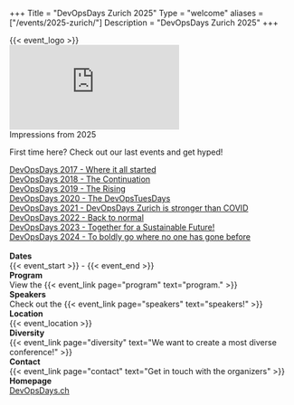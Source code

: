 +++
Title = "DevOpsDays Zurich 2025"
Type = "welcome"
aliases = ["/events/2025-zurich/"]
Description = "DevOpsDays Zurich 2025"
+++

<div class="row align-items-center">
  <div class="col-sm-6 text-center p-2">
    {{< event_logo >}}
  </div>
  <div class="col-sm-6 text-center p-2">
    <iframe src="https://player.vimeo.com/video/1068553160?h=935e4fa3fe?autoplay=1&muted=1" frameborder="0" allow="autoplay; fullscreen; picture-in-picture" allowfullscreen style="float:bottom"></iframe>
    <br/>Impressions from 2025
  </div>  
</div>

<div class="row">
  <div class="col-md-12">
    <p>
    <p>First time here? Check out our last events and get hyped!</p>
    <a href="https://www.devopsdays.org/events/2017-zurich/welcome/">DevOpsDays 2017 - Where it all started</a><br/>
    <a href="https://www.devopsdays.org/events/2018-zurich/welcome/">DevOpsDays 2018 - The Continuation</a><br/>
    <a href="https://www.devopsdays.org/events/2019-zurich/welcome/">DevOpsDays 2019 - The Rising</a><br/>
    <a href="https://www.devopsdays.org/events/2020-zurich/welcome/">DevOpsDays 2020 - The DevOpsTuesDays</a><br/>
    <a href="https://www.devopsdays.org/events/2021-zurich/welcome/">DevOpsDays 2021 - DevOpsDays Zurich is stronger than COVID</a><br/>
    <a href="https://www.devopsdays.org/events/2022-zurich/welcome/">DevOpsDays 2022 - Back to normal</a><br/>
    <a href="https://www.devopsdays.org/events/2023-zurich/welcome/">DevOpsDays 2023 - Together for a Sustainable Future!</a><br/>
    <a href="https://www.devopsdays.org/events/2024-zurich/welcome/">DevOpsDays 2024 - To boldly go where no one has gone before</a>
    </br>
  </div>
</div>

<br/>

<div class="row">
  <div class="col-md-2">
    <strong>Dates</strong>
  </div>
  <div class="col-md-10">
    {{< event_start >}} - {{< event_end >}}
  </div>
</div>

<div class="row">
  <div class="col-md-2">
    <strong>Program</strong>
  </div>
  <div class="col-md-10">
    View the {{< event_link page="program" text="program." >}}
  </div>
</div> 

<div class="row">
  <div class="col-md-2">
    <strong>Speakers</strong>
  </div>
  <div class = "col-md-8">
    Check out the {{< event_link page="speakers" text="speakers!" >}}
  </div>
</div> 

<div class="row">
  <div class="col-md-2">
    <strong>Location</strong>
  </div>
  <div class="col-md-10">
    {{< event_location >}}
  </div>
</div>

<!--
<div class = "row">
  <div class = "col-md-2">
    <strong>Hotel</strong>
  </div>
  <div class = "col-md-8">
    Do you need a {{< event_link page="hotel" text="hotel" >}} ?
  </div>
</div>


<div class="row">
  <div class="col-md-2">
    <strong>Register</strong>
  </div>
  <div class="col-md-10">
    {{< event_link page="registration" text="Register to attend the conference!" >}}
  </div>
</div> 


<div class = "row">
  <div class = "col-md-2">
    <strong>Propose</strong>
  </div>
  <div class = "col-md-8">
    <a href="https://sessionize.com/devopsdays-zurich-2025/">Propose a talk!</a>
  </div>
</div> 

<div class="row">
  <div class="col-md-2">
    <strong>Sponsors</strong>
  </div>
  <div class = "col-md-10">
    {{< event_link page="sponsor" text="Sponsor the conference!" >}}
  </div>
</div>
-->

<div class="row">
  <div class="col-md-2">
    <strong>Diversity</strong>
  </div>
  <div class = "col-md-10">
    {{< event_link page="diversity" text="We want to create a most diverse conference!" >}}
  </div>
</div> 

<div class="row">
  <div class="col-md-2">
    <strong>Contact</strong>
  </div>
  <div class = "col-md-10">
    {{< event_link page="contact" text="Get in touch with the organizers" >}}
  </div>
</div>

<div class="row">
  <div class="col-md-2">
    <strong>Homepage</strong>
  </div>
  <div class = "col-md-10">
    <a href="https://www.devopsdays.ch/">DevOpsDays.ch</a>
  </div>
</div>

<!-- Uncomment if you added your city twitter name -->
<!--
{{< event_twitter >}}
-->